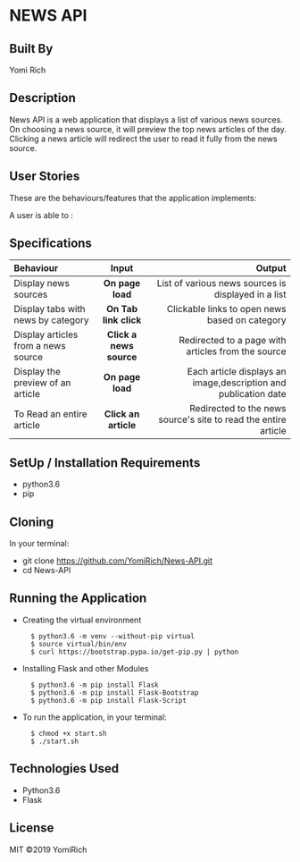 # NEWS API

## Built By 
Yomi Rich

## Description

News API is a web application that displays a list of various news sources. On choosing a news source, it will preview the top news articles of the day. Clicking a news article will redirect the user to read it fully from the news source.

## User Stories

These are the behaviours/features that the application implements:

A user is able to :


## Specifications
| Behaviour | Input | Output |
| :---------------- | :---------------: | ------------------: |
| Display news sources | **On page load** | List of various news sources is displayed in a list |
| Display tabs with news by category | **On Tab link click** | Clickable links to open news based on category |
| Display articles from a news source | **Click a news source** | Redirected to a page with articles from the source |
| Display the preview of an article | **On page load** | Each article displays an image,description and publication date |
| To Read an entire article  | **Click an article** | Redirected to the news source's site to read the entire article |


## SetUp / Installation Requirements

 * python3.6
 * pip


## Cloning

In your terminal:

 * git clone https://github.com/YomiRich/News-API.git
 * cd News-API

## Running the Application

* Creating the virtual environment

        $ python3.6 -m venv --without-pip virtual
        $ source virtual/bin/env
        $ curl https://bootstrap.pypa.io/get-pip.py | python

* Installing Flask and other Modules

        $ python3.6 -m pip install Flask
        $ python3.6 -m pip install Flask-Bootstrap
        $ python3.6 -m pip install Flask-Script

* To run the application, in your terminal:

        $ chmod +x start.sh
        $ ./start.sh


## Technologies Used

* Python3.6
* Flask

## License

MIT ©2019 YomiRich